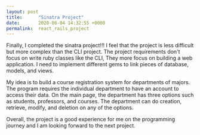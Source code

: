 ```yaml
---
layout: post
title:      "Sinatra Project"
date:       2020-06-04 14:32:55 +0000
permalink:  react_rails_project
---
```


Finally, I completed the sinatra project!!!  I feel that the project is less difficult but more complex than the CLI project.  The project requirements don't focus on write ruby classes like the CLI, They more focus on building a web application.  I need to implement different gems to link pieces of database, models, and views.  

My idea is to build a course registration system for departments of majors.  The program requires the individual department to have an account to access their data.  On the main page, the department has three options such as students, professors, and courses.  The department can do creation, retrieve, modify, and deletion on any of the options.

Overall, the project is a good experience for me on the programming journey and I am looking forward to the next project.